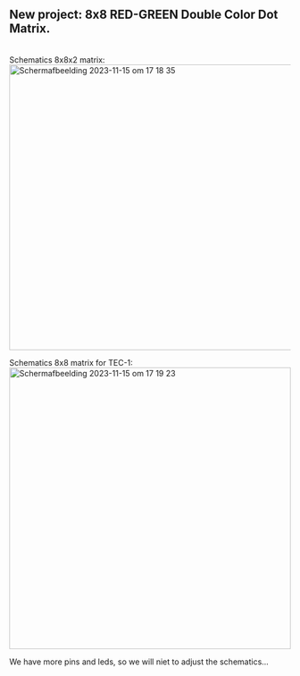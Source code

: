 <h2>New project: 8x8 RED-GREEN Double Color Dot Matrix.</h2>
<br>
Schematics 8x8x2 matrix:
<br>
<img width="511" alt="Schermafbeelding 2023-11-15 om 17 18 35" src="https://github.com/ReinouddeLange/TEC-1/assets/6297024/a68a6e21-39cc-465f-8634-0132ed78c1ab">

Schematics 8x8 matrix for TEC-1:
<br>
<img width="504" alt="Schermafbeelding 2023-11-15 om 17 19 23" src="https://github.com/ReinouddeLange/TEC-1/assets/6297024/f295d8e6-d168-45f7-8a3e-36962a7c55ba">
<br>

We have more pins and leds, so we will niet to adjust the schematics...
